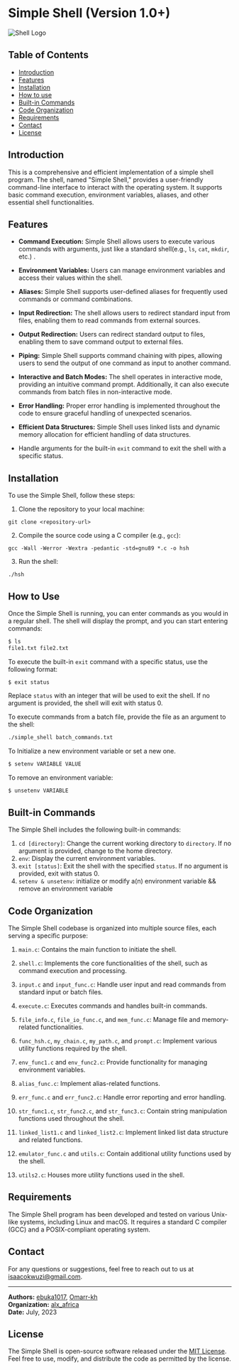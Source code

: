 # Simple Shell (Version 1.0+)

![Shell Logo](https://s3.amazonaws.com/intranet-projects-files/holbertonschool-low_level_programming/235/shell.jpeg)

## Table of Contents

- [Introduction](#introduction)
- [Features](#features)
- [Installation](#installation)
- [How to use](#how-to-use)
- [Built-in Commands](#built-in-commands)
- [Code Organization](#code-organization)
- [Requirements](#requirements)
- [Contact](#contact)
- [License](#license)



## Introduction

This is a comprehensive and efficient implementation of a simple shell program. The shell, named "Simple Shell," provides a user-friendly command-line interface to interact with the operating system. It supports basic command execution, environment variables, aliases, and other essential shell functionalities.

## Features

- **Command Execution:** Simple Shell allows users to execute various commands with arguments, just like a standard shell(e.g., `ls`, `cat`, `mkdir`, etc.) .

- **Environment Variables:** Users can manage environment variables and access their values within the shell.

- **Aliases:** Simple Shell supports user-defined aliases for frequently used commands or command combinations.

- **Input Redirection:** The shell allows users to redirect standard input from files, enabling them to read commands from external sources.

- **Output Redirection:** Users can redirect standard output to files, enabling them to save command output to external files.

- **Piping:** Simple Shell supports command chaining with pipes, allowing users to send the output of one command as input to another command.

- **Interactive and Batch Modes:** The shell operates in interactive mode, providing an intuitive command prompt. Additionally, it can also execute commands from batch files in non-interactive mode.

- **Error Handling:** Proper error handling is implemented throughout the code to ensure graceful handling of unexpected scenarios.

- **Efficient Data Structures:** Simple Shell uses linked lists and dynamic memory allocation for efficient handling of data structures.

- Handle arguments for the built-in `exit` command to exit the shell with a specific status.

## Installation

To use the Simple Shell, follow these steps:

1. Clone the repository to your local machine:
   
```
git clone <repository-url>
```

2. Compile the source code using a C compiler (e.g., `gcc`):
   
```
gcc -Wall -Werror -Wextra -pedantic -std=gnu89 *.c -o hsh
```

3. Run the shell:
   
```    
./hsh
```


## How to Use

Once the Simple Shell is running, you can enter commands as you would in a regular shell. The shell will display the prompt, and you can start entering commands:

```bash
$ ls
file1.txt file2.txt
```

To execute the built-in `exit` command with a specific status, use the following format:

```
$ exit status
```

Replace `status` with an integer that will be used to exit the shell. If no argument is provided, the shell will exit with status 0.

To execute commands from a batch file, provide the file as an argument to the shell:

```bash
./simple_shell batch_commands.txt
```

To Initialize a new environment variable or set a new one.
```bash
$ setenv VARIABLE VALUE
```

To remove an environment variable:
```bash
$ unsetenv VARIABLE
```
## Built-in Commands

The Simple Shell includes the following built-in commands:

1. `cd [directory]`: Change the current working directory to `directory`. If no argument is provided, change to the home directory.
2. `env`: Display the current environment variables.
3. `exit [status]`: Exit the shell with the specified `status`. If no argument is provided, exit with status 0.
4. `setenv & unsetenv`: initialize or modify a(n) environment variable && remove an environment variable
## Code Organization

The Simple Shell codebase is organized into multiple source files, each serving a specific purpose:

1. `main.c`: Contains the main function to initiate the shell.

2. `shell.c`: Implements the core functionalities of the shell, such as command execution and processing.

3. `input.c` and `input_func.c`: Handle user input and read commands from standard input or batch files.

4. `execute.c`: Executes commands and handles built-in commands.

5. `file_info.c`, `file_io_func.c`, and `mem_func.c`: Manage file and memory-related functionalities.

6. `func_hsh.c`, `my_chain.c`, `my_path.c`, and `prompt.c`: Implement various utility functions required by the shell.

7. `env_func1.c` and `env_func2.c`: Provide functionality for managing environment variables.

8. `alias_func.c`: Implement alias-related functions.

9. `err_func.c` and `err_func2.c`: Handle error reporting and error handling.

10. `str_func1.c`, `str_func2.c`, and `str_func3.c`: Contain string manipulation functions used throughout the shell.

11. `linked_list1.c` and `linked_list2.c`: Implement linked list data structure and related functions.

12. `emulator_func.c` and `utils.c`: Contain additional utility functions used by the shell.

13. `utils2.c`: Houses more utility functions used in the shell.

## Requirements

The Simple Shell program has been developed and tested on various Unix-like systems, including Linux and macOS. It requires a standard C compiler (GCC) and a POSIX-compliant operating system.


## Contact

For any questions or suggestions, feel free to reach out to us at [isaacokwuzi@gmail.com](mailto:isaacokwuzi@gmail.com).

---

**Authors:** [ebuka1017](https://github.com/ebuka1017), [Omarr-kh](https://github.com/Omarr-kh)<br>
**Organization:** [alx_africa](https://www.alxafrica.com/)<br>
**Date:** July, 2023

## License

The Simple Shell is open-source software released under the [MIT License](https://opensource.org/licenses/MIT). Feel free to use, modify, and distribute the code as permitted by the license.

